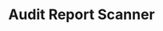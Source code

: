 ---
title: "Audit Report Scanner"
order: 116
page_id: "audit-report"
search_keyword: "security report, audit, password security, secret scanning, secret, api key security"
---